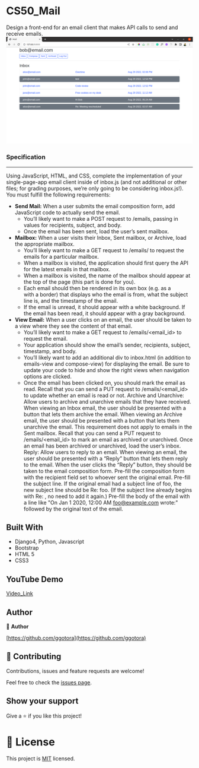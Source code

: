 # CS50_Mail
Design a front-end for an email client that makes API calls to send and receive emails.
![](mail/inbox.png)


### Specification
<hr>
Using JavaScript, HTML, and CSS, complete the implementation of your single-page-app email client inside of inbox.js (and not additional or other files; for grading purposes, we’re only going to be considering inbox.js!). You must fulfill the following requirements:

- **Send Mail:** When a user submits the email composition form, add JavaScript code to actually send the email.
    - You’ll likely want to make a POST request to /emails, passing in values for recipients, subject, and body.
    - Once the email has been sent, load the user’s sent mailbox.
- **Mailbox:** When a user visits their Inbox, Sent mailbox, or Archive, load the appropriate mailbox.
    - You’ll likely want to make a GET request to /emails/<mailbox> to request the emails for a particular mailbox.
    - When a mailbox is visited, the application should first query the API for the latest emails in that mailbox.
    - When a mailbox is visited, the name of the mailbox should appear at the top of the page (this part is done for you).
    - Each email should then be rendered in its own box (e.g. as a <div> with a border) that displays who the email is from, what the subject line is, and the timestamp of the email.
    - If the email is unread, it should appear with a white background. If the email has been read, it should appear with a gray background.
- **View Email:** When a user clicks on an email, the user should be taken to a view where they see the content of that email.
    - You’ll likely want to make a GET request to /emails/<email_id> to request the email.
    - Your application should show the email’s sender, recipients, subject, timestamp, and body.
    - You’ll likely want to add an additional div to inbox.html (in addition to emails-view and compose-view) for displaying the email. Be sure to update your code to hide and show the right views when navigation options are clicked.
    - Once the email has been clicked on, you should mark the email as read. Recall that you can send a PUT request to /emails/<email_id> to update whether an email is read or not.
Archive and Unarchive: Allow users to archive and unarchive emails that they have received.
When viewing an Inbox email, the user should be presented with a button that lets them archive the email. When viewing an Archive email, the user should be presented with a button that lets them unarchive the email. This requirement does not apply to emails in the Sent mailbox.
Recall that you can send a PUT request to /emails/<email_id> to mark an email as archived or unarchived.
Once an email has been archived or unarchived, load the user’s inbox.
Reply: Allow users to reply to an email.
When viewing an email, the user should be presented with a “Reply” button that lets them reply to the email.
When the user clicks the “Reply” button, they should be taken to the email composition form.
Pre-fill the composition form with the recipient field set to whoever sent the original email.
Pre-fill the subject line. If the original email had a subject line of foo, the new subject line should be Re: foo. (If the subject line already begins with Re: , no need to add it again.)
Pre-fill the body of the email with a line like "On Jan 1 2020, 12:00 AM foo@example.com wrote:" followed by the original text of the email.
## Built With

- Django4, Python, Javascript
- Bootstrap 
- HTML 5
- CSS3
## YouTube Demo

[Video_Link](https://www.youtube.com/watch?v=FvZ_NFwxz4M)

## Author

👤 **Author**

[https://github.com/ggotora](https://github.com/ggotora)

## 🤝 Contributing

Contributions, issues and feature requests are welcome!

Feel free to check the [issues page](https://github.com/ggotora/CS50_Project3_Mail/issues/1).

## Show your support

Give a ⭐️ if you like this project!

# 📝 License

This project is [MIT](LICENSE) licensed.
